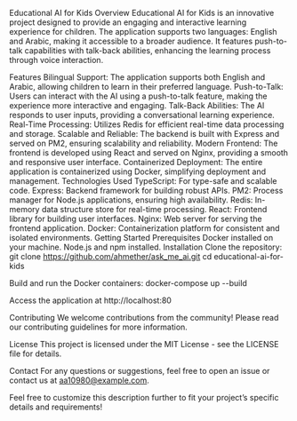 Educational AI for Kids
Overview
Educational AI for Kids is an innovative project designed to provide an engaging and interactive learning experience for children. The application supports two languages: English and Arabic, making it accessible to a broader audience. It features push-to-talk capabilities with talk-back abilities, enhancing the learning process through voice interaction.

Features
Bilingual Support: The application supports both English and Arabic, allowing children to learn in their preferred language.
Push-to-Talk: Users can interact with the AI using a push-to-talk feature, making the experience more interactive and engaging.
Talk-Back Abilities: The AI responds to user inputs, providing a conversational learning experience.
Real-Time Processing: Utilizes Redis for efficient real-time data processing and storage.
Scalable and Reliable: The backend is built with Express and served on PM2, ensuring scalability and reliability.
Modern Frontend: The frontend is developed using React and served on Nginx, providing a smooth and responsive user interface.
Containerized Deployment: The entire application is containerized using Docker, simplifying deployment and management.
Technologies Used
TypeScript: For type-safe and scalable code.
Express: Backend framework for building robust APIs.
PM2: Process manager for Node.js applications, ensuring high availability.
Redis: In-memory data structure store for real-time processing.
React: Frontend library for building user interfaces.
Nginx: Web server for serving the frontend application.
Docker: Containerization platform for consistent and isolated environments.
Getting Started
Prerequisites
Docker installed on your machine.
Node.js and npm installed.
Installation
Clone the repository:
git clone https://github.com/ahmether/ask_me_ai.git
cd educational-ai-for-kids

Build and run the Docker containers:
docker-compose up --build

Access the application at http://localhost:80

Contributing
We welcome contributions from the community! Please read our contributing guidelines for more information.

License
This project is licensed under the MIT License - see the LICENSE file for details.

Contact
For any questions or suggestions, feel free to open an issue or contact us at aa10980@example.com.

Feel free to customize this description further to fit your project’s specific details and requirements!
